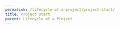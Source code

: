 ```yaml
---
permalink: /lifecycle-of-a-project/project-start/
title: Project start
parent: Lifecycle of a Project
---
```

